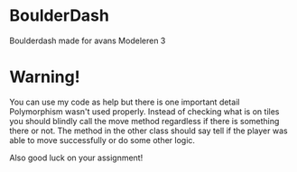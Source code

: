 # BoulderDash
Boulderdash made for avans Modeleren 3

# Warning!
You can use my code as help but there is one important detail
Polymorphism wasn't used properly.
Instead of checking what is on tiles you should blindly call the move method regardless if there is something there or not.
The method in the other class should say tell if the player was able to move successfully or do some other logic.

Also good luck on your assignment! 
